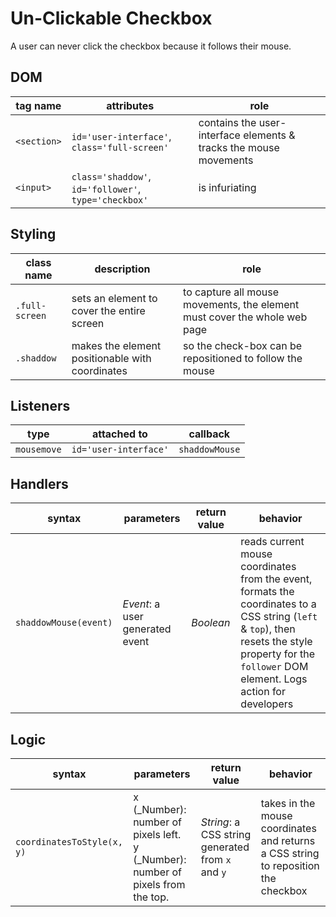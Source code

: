 # Un-Clickable Checkbox

A user can never click the checkbox because it follows their mouse.

## DOM

| tag name | attributes | role |
| --- | --- | --- |
| `<section>` | `id='user-interface'`, `class='full-screen'` | contains the user-interface elements & tracks the mouse movements |
| `<input>` | `class='shaddow'`, `id='follower'`, `type='checkbox'` | is infuriating |

## Styling

| class name | description | role |
| --- | --- | --- |
| `.full-screen` | sets an element to cover the entire screen | to capture all mouse movements, the element must cover the whole web page |
| `.shaddow` | makes the element positionable with coordinates | so the check-box can be repositioned to follow the mouse |

## Listeners

| type | attached to | callback |
| --- | --- | --- |
| `mousemove` | `id='user-interface'` | `shaddowMouse` |

## Handlers

| syntax | parameters | return value | behavior |
| --- | --- | --- | --- |
| `shaddowMouse(event)` | _Event_: a user generated event | _Boolean_ | reads current mouse coordinates from the event, formats the coordinates to a CSS string (`left` & `top`), then resets the style property for the `follower` DOM element.  Logs action for developers |

## Logic

| syntax | parameters | return value | behavior |
| --- | --- | --- | --- |
| `coordinatesToStyle(x, y)` | x (_Number): number of pixels left. <br>  y (_Number): number of pixels from the top. | _String_: a CSS string generated from `x` and `y` | takes in the mouse coordinates and returns a CSS string to reposition the checkbox |

